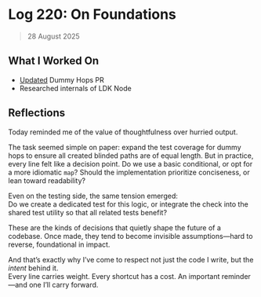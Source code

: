 # Log 220: On Foundations

> 28 August 2025

## What I Worked On

- [Updated] Dummy Hops PR
- Researched internals of LDK Node

## Reflections

Today reminded me of the value of thoughtfulness over hurried output.

The task seemed simple on paper: expand the test coverage for dummy hops to
ensure all created blinded paths are of equal length. But in practice, every
line felt like a decision point. Do we use a basic conditional, or opt for a
more idiomatic `map`? Should the implementation prioritize conciseness, or lean
toward readability?

Even on the testing side, the same tension emerged:  
Do we create a dedicated test for this logic, or integrate the check into the
shared test utility so that all related tests benefit?

These are the kinds of decisions that quietly shape the future of a codebase.
Once made, they tend to become invisible assumptions—hard to reverse,
foundational in impact.

And that’s exactly why I’ve come to respect not just the code I write, but the
_intent_ behind it.  
Every line carries weight. Every shortcut has a cost. An important reminder—and
one I’ll carry forward.

[Updated]:
  https://github.com/lightningdevkit/rust-lightning/pull/3726#issuecomment-3233579897
